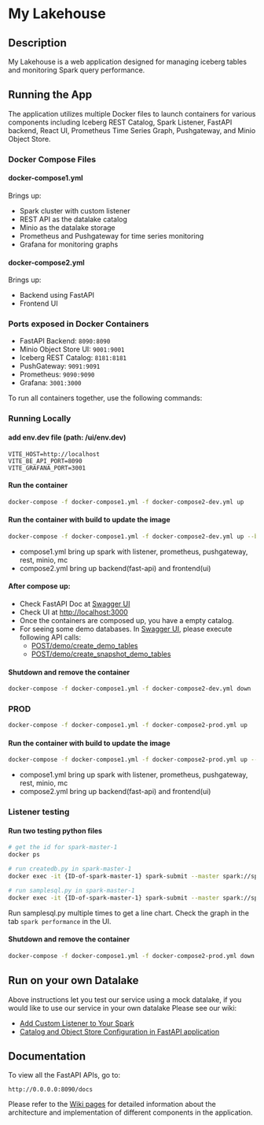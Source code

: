 # My Lakehouse

## Description
My Lakehouse is a web application designed for managing iceberg tables and monitoring Spark query performance.

## Running the App
The application utilizes multiple Docker files to launch containers for various components including Iceberg REST Catalog, Spark Listener, FastAPI backend, React UI, Prometheus Time Series Graph, Pushgateway, and Minio Object Store.

### Docker Compose Files

#### docker-compose1.yml
Brings up:

- Spark cluster with custom listener
- REST API as the datalake catalog
- Minio as the datalake storage
- Prometheus and Pushgateway for time series monitoring
- Grafana for monitoring graphs

#### docker-compose2.yml
Brings up:

- Backend using FastAPI
- Frontend UI

### Ports exposed in Docker Containers
* FastAPI Backend: ```8090:8090```
* Minio Object Store UI: ```9001:9001```
* Iceberg REST Catalog: ```8181:8181```
* PushGateway: ```9091:9091```
* Prometheus: ```9090:9090```
* Grafana: ```3001:3000```

To run all containers together, use the following commands:

### Running Locally

#### add env.dev file (path: /ui/env.dev)

``` 
VITE_HOST=http://localhost
VITE_BE_API_PORT=8090
VITE_GRAFANA_PORT=3001
```
#### Run the container
```bash
docker-compose -f docker-compose1.yml -f docker-compose2-dev.yml up 
```
#### Run the container with build to update the image 
```bash
docker-compose -f docker-compose1.yml -f docker-compose2-dev.yml up --build 

```

* compose1.yml bring up spark with listener, prometheus, pushgateway, rest, minio, mc
* compose2.yml bring up backend(fast-api) and frontend(ui)

#### After compose up:
- Check FastAPI Doc at [Swagger UI](http://localhost:8090/docs)
- Check UI at [http://localhost:3000](http://localhost:3000)
- Once the containers are composed up, you have a empty catalog. 
- For seeing some demo databases. In [Swagger UI](http://localhost:8090/docs), please execute following API calls:
  * [POST/demo/create_demo_tables](http://localhost:8090/docs#/demo-controller/create_demo_tables_demo_create_demo_tables_post)
  * [POST/demo/create_snapshot_demo_tables](http://localhost:8090/docs#/demo-controller/create_snapshot_demo_table_demo_create_snapshot_demo_tables_post)


#### Shutdown and remove the container

```bash
docker-compose -f docker-compose1.yml -f docker-compose2-dev.yml down
```


### PROD

```bash
docker-compose -f docker-compose1.yml -f docker-compose2-prod.yml up 
```
#### Run the container with build to update the image 
```bash
docker-compose -f docker-compose1.yml -f docker-compose2-prod.yml up --build 

```

* compose1.yml bring up spark with listener, prometheus, pushgateway, rest, minio, mc
* compose2.yml bring up backend(fast-api) and frontend(ui)

### Listener testing
#### Run two testing python files
```bash
# get the id for spark-master-1
docker ps

# run createdb.py in spark-master-1
docker exec -it {ID-of-spark-master-1} spark-submit --master spark://spark-master:7077 createdb.py

# run samplesql.py in spark-master-1
docker exec -it {ID-of-spark-master-1} spark-submit --master spark://spark-master:7077 samplesql.py
```
Run samplesql.py multiple times to get a line chart.
Check the graph in the tab `spark performance` in the UI.


#### Shutdown and remove the container

```bash
docker-compose -f docker-compose1.yml -f docker-compose2-prod.yml down
```

## Run on your own Datalake
Above instructions let you test our service using a mock datalake, if you would like to use our service in your own datalake
Please see our wiki:
* [Add Custom Listener to Your Spark](https://github.com/mlim-usfca/MyLakeHouse/wiki/Customized-Spark-Listener-Usage)
* [Catalog and Object Store Configuration in FastAPI application](https://github.com/mlim-usfca/MyLakeHouse/wiki/Catalog-and-Object-Store-Configuration-in-FastAPI-application)

## Documentation
To view all the FastAPI APIs, go to:
```
http://0.0.0.0:8090/docs
```
Please refer to the [Wiki pages](https://github.com/mlim-usfca/MyLakeHouse/wiki/Home) for detailed information about the architecture and implementation of different components in the application.
